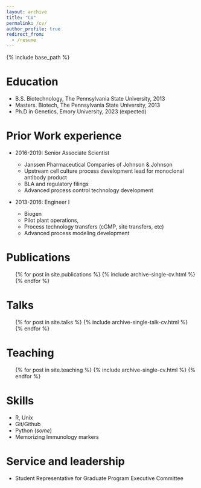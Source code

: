 ```yaml
---
layout: archive
title: "CV"
permalink: /cv/
author_profile: true
redirect_from:
  - /resume
---
```


{% include base_path %}

Education
======
* B.S. Biotechnology, The Pennsylvania State University, 2013
* Masters. Biotech, The Pennsylvania State University, 2013
* Ph.D in Genetics, Emory University, 2023 (expected)

Prior Work experience
======
* 2016-2019: Senior Associate Scientist
  * Janssen Pharmaceutical Companies of Johnson & Johnson
  * Upstream cell culture process development lead for monoclonal antibody product
  * BLA and regulatory filings
  * Advanced process control technology development

* 2013-2016: Engineer I
  * Biogen
  * Pilot plant operations,
  * Process technology transfers (cGMP, site transfers, etc)
  * Advanced process modeling development

Publications
======
  <ul>{% for post in site.publications %}
    {% include archive-single-cv.html %}
  {% endfor %}</ul>

Talks
======
  <ul>{% for post in site.talks %}
    {% include archive-single-talk-cv.html %}
  {% endfor %}</ul>

Teaching
======
  <ul>{% for post in site.teaching %}
    {% include archive-single-cv.html %}
  {% endfor %}</ul>

Skills
======
* R, Unix
* Git/Github
* Python (*some*)
* Memorizing Immunology markers

Service and leadership
======
* Student Representative for Graduate Program Executive Committee
